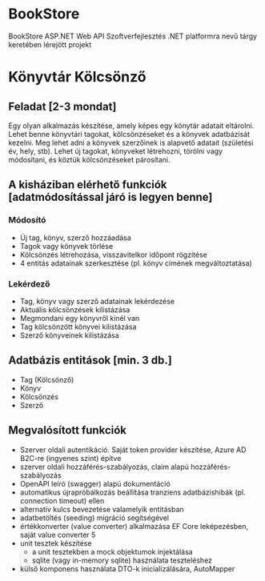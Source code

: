 # BookStore
 BookStore ASP.NET Web API
 Szoftverfejlesztés .NET platformra nevű tárgy keretében lérejött projekt
 
# Könyvtár Kölcsönző

## Feladat [2-3 mondat]

Egy olyan alkalmazás készítése, amely képes egy könytár adatait eltárolni. 
Lehet benne könyvtári tagokat, kölcsönzéseket és a könyvek adatbázisát kezelni. 
Meg lehet adni a könyvek szerzőinek is alapvető adatait (születési év, hely, stb). 
Lehet új tagokat, könyveket létrehozni, törölni vagy módosítani, és köztük kölcsönzéseket párosítani.

## A kisháziban elérhető funkciók [adatmódosítással járó is legyen benne]
### Módosító
- Új tag, könyv, szerző hozzáadása
- Tagok vagy könyvek törlése
- Kölcsönzés létrehozása, visszavitelkor időpont rögzítése
- 4 entitás adatainak szerkesztése (pl. könyv címének megváltoztatása) 
### Lekérdező
- Tag, könyv vagy szerző adatainak lekérdezése
- Aktuális kölcsönzések kilistázása
- Megmondani egy könyvről kinél van
- Tag kölcsönzött könyvei kilistázása
- Szerző könyveinek kilistázása

## Adatbázis entitások [min. 3 db.]
- Tag (Kölcsönző)
- Könyv
- Kölcsönzés
- Szerző
 
## Megvalósított funkciók
- Szerver oldali autentikáció. Saját token provider készítése, Azure AD B2C-re (ingyenes szint) építve
- szerver oldali hozzáférés-szabályozás, claim alapú hozzáférés-szabályozás
- OpenAPI leíró (swagger) alapú dokumentáció
- automatikus újrapróbálkozás beállítása tranziens adatbázishibák (pl. connection timeout) ellen
- alternatív kulcs bevezetése valamelyik entitásban
- adatbetöltés (seeding) migráció segítségével
- értékkonverter (value converter) alkalmazása EF Core leképezésben, saját value converter 5
- unit tesztek készítése
   * a unit tesztekben a mock objektumok injektálása
   * sqlite (vagy in-memory sqlite) használata teszteléshez
- külső komponens használata DTO-k inicializálására, AutoMapper

